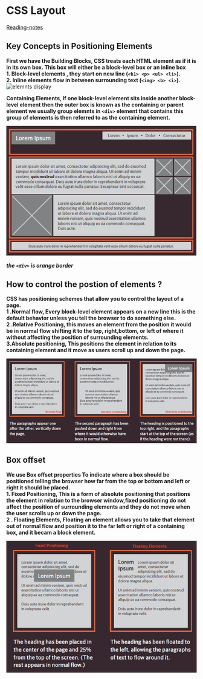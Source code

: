 # CSS Layout

[Reading-notes](https://odehyazan.github.io/reading-notes/)

## Key Concepts in Positioning Elements

**First we have the Building Blocks, CSS treats each HTML element as if it is in its own box. This box will either be a block-level box or an inline box <br> 1. Block-level elements , they start on new line (`<h1> <p> <ul> <li>`).<br> 2. Inline elements flow in between surrounding text (`<img> <b> <i>`).**
 ![elemnts display](http://4.bp.blogspot.com/-TiwOixlooJk/U4UyEnv_XpI/AAAAAAAACFs/NuuLz2IvoZ4/s1600/css-display-block-vs-inline-block.png)

 **Containing Elements, If one block-level element sits inside another block-level element then the outer box is known as the containing or parent element we usually group elemnts in `<div>` element that contains this group of elements is then referred to as the containing element.**

 ![table1](../img/div.jpg) 

 ***the `<div>` is orange border***

## How to control the postion of elements ?

**CSS has positioning schemes that allow you to control the layout of a page.<br> 1 .Normal flow, Every block-level element
appears on a new line this is the default behavior unless you tell the browser to do something else.<br> 2 .Relative Positioning, this moves an element from the position it would be in normal flow shifting it to the top, right,bottom, or left of where it without affecting the position of surrounding elements.<br> 3.Absolute positioning, This positions the element in relation to its containing element and it move as users scroll up and down the page.**

![elemntPosition](../img/elemntPosition.jpg)

## Box offset

**We use Box offset properties To indicate where a box should be positioned telling the browser how far from the top or bottom and left or right it should be placed.<br> 1. Fixed Positioning, This is a form of absolute positioning that positions the element in relation to the browser window,fixed positioning do not affect the position of surrounding elements and they do not move when the user scrolls up or down the page.<br> 2 . Floating Elements, Floating an element allows you to take that element out of normal flow and position
it to the far left or right of a
containing box, and it becam a block element.**

![boxOffset](../img/boxOffset.jpg)
